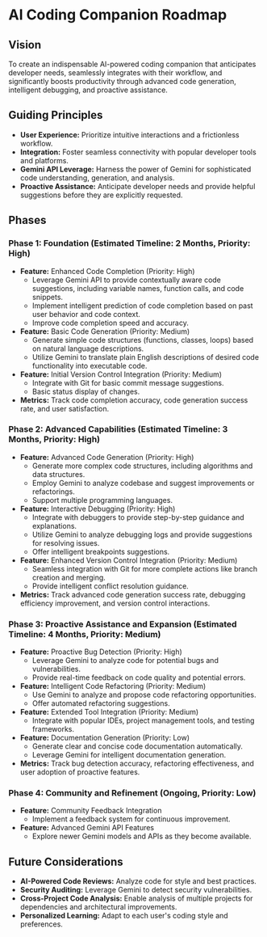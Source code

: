 # AI Coding Companion Roadmap

## Vision

To create an indispensable AI-powered coding companion that anticipates developer needs, seamlessly integrates with their workflow, and significantly boosts productivity through advanced code generation, intelligent debugging, and proactive assistance.

## Guiding Principles

* **User Experience:** Prioritize intuitive interactions and a frictionless workflow.
* **Integration:** Foster seamless connectivity with popular developer tools and platforms.
* **Gemini API Leverage:**  Harness the power of Gemini for sophisticated code understanding, generation, and analysis.
* **Proactive Assistance:** Anticipate developer needs and provide helpful suggestions before they are explicitly requested.

## Phases

### **Phase 1: Foundation (Estimated Timeline: 2 Months, Priority: High)**

* **Feature:** Enhanced Code Completion (Priority: High)
  * Leverage Gemini API to provide contextually aware code suggestions, including variable names, function calls, and code snippets.
  * Implement intelligent prediction of code completion based on past user behavior and code context.
  * Improve code completion speed and accuracy.
* **Feature:** Basic Code Generation (Priority: Medium)
  * Generate simple code structures (functions, classes, loops) based on natural language descriptions.
  * Utilize Gemini to translate plain English descriptions of desired code functionality into executable code.
* **Feature:** Initial Version Control Integration (Priority: Medium)
  * Integrate with Git for basic commit message suggestions.
  * Basic status display of changes.
* **Metrics:** Track code completion accuracy, code generation success rate, and user satisfaction.

### **Phase 2: Advanced Capabilities (Estimated Timeline: 3 Months, Priority: High)**

* **Feature:** Advanced Code Generation (Priority: High)
  * Generate more complex code structures, including algorithms and data structures.
  * Employ Gemini to analyze codebase and suggest improvements or refactorings.
  * Support multiple programming languages.
* **Feature:** Interactive Debugging (Priority: High)
  * Integrate with debuggers to provide step-by-step guidance and explanations.
  * Utilize Gemini to analyze debugging logs and provide suggestions for resolving issues.
  * Offer intelligent breakpoints suggestions.
* **Feature:** Enhanced Version Control Integration (Priority: Medium)
  * Seamless integration with Git for more complete actions like branch creation and merging.
  * Provide intelligent conflict resolution guidance.
* **Metrics:** Track advanced code generation success rate, debugging efficiency improvement, and version control interactions.

### **Phase 3: Proactive Assistance and Expansion (Estimated Timeline: 4 Months, Priority: Medium)**

* **Feature:** Proactive Bug Detection (Priority: High)
  * Leverage Gemini to analyze code for potential bugs and vulnerabilities.
  * Provide real-time feedback on code quality and potential errors.
* **Feature:** Intelligent Code Refactoring (Priority: Medium)
  * Use Gemini to analyze and propose code refactoring opportunities.
  * Offer automated refactoring suggestions.
* **Feature:** Extended Tool Integration (Priority: Medium)
  * Integrate with popular IDEs, project management tools, and testing frameworks.
* **Feature:** Documentation Generation (Priority: Low)
  * Generate clear and concise code documentation automatically.
  * Leverage Gemini for intelligent documentation generation.
* **Metrics:** Track bug detection accuracy, refactoring effectiveness, and user adoption of proactive features.

### **Phase 4: Community and Refinement (Ongoing, Priority: Low)**

* **Feature:** Community Feedback Integration
  * Implement a feedback system for continuous improvement.
* **Feature:** Advanced Gemini API Features
  * Explore newer Gemini models and APIs as they become available.

## Future Considerations

* **AI-Powered Code Reviews:** Analyze code for style and best practices.
* **Security Auditing:** Leverage Gemini to detect security vulnerabilities.
* **Cross-Project Code Analysis:** Enable analysis of multiple projects for dependencies and architectural improvements.
* **Personalized Learning:** Adapt to each user's coding style and preferences.
